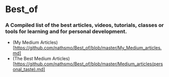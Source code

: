 # Best_of
### A Compiled list of the best articles, videos, tutorials, classes or tools for learning and for personal development.


* (My Medium Articles)[https://github.com/nathsmo/Best_of/blob/master/My_Medium_articles.md]
* (The Best Medium Articles)[https://github.com/nathsmo/Best_of/blob/master/Medium_articles(personal_taste).md]
